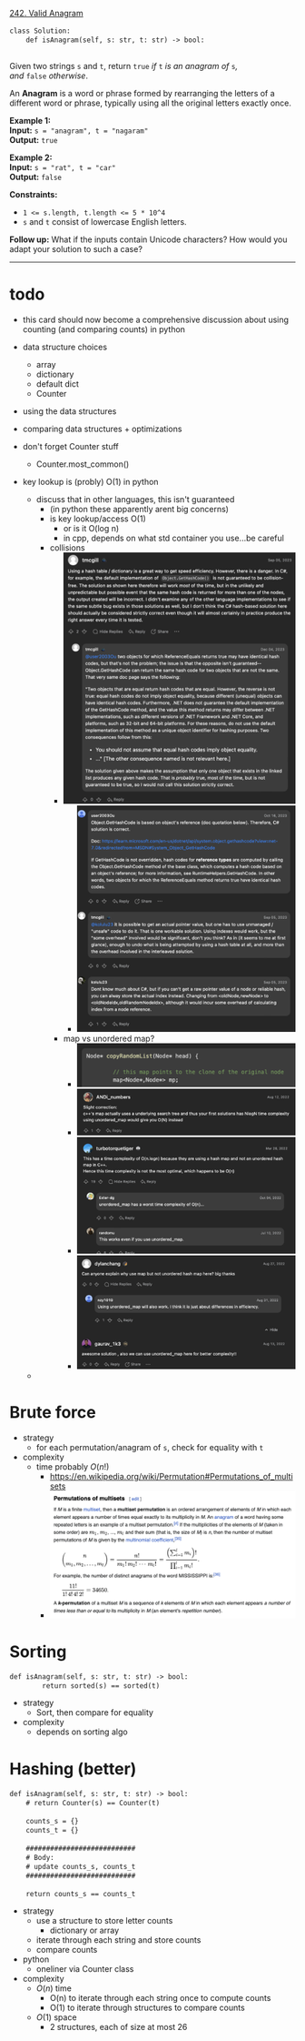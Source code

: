 [242. Valid Anagram](https://leetcode.com/problems/valid-anagram/)

```
class Solution:
    def isAnagram(self, s: str, t: str) -> bool:
        
```

Given two strings `s` and `t`, return `true` _if_ `t` _is an anagram of_ `s`_, and_ `false` _otherwise_.

An **Anagram** is a word or phrase formed by rearranging the letters of a different word or phrase, typically using all the original letters exactly once.

**Example 1:**  
**Input:** `s = "anagram", t = "nagaram"`  
**Output:** `true`  

**Example 2:**  
**Input:** `s = "rat", t = "car"`  
**Output:** `false`  

**Constraints:**
- `1 <= s.length, t.length <= 5 * 10^4`
- `s` and `t` consist of lowercase English letters.

**Follow up:** What if the inputs contain Unicode characters? How would you adapt your solution to such a case?

---

# todo
- this card should now become a comprehensive discussion about using counting (and comparing counts) in python

- data structure choices
	- array
	- dictionary
	- default dict
	- Counter   
- using the data structures
- comparing data structures + optimizations
- don't forget Counter stuff
	- Counter.most_common()   
- key lookup is (probly) O(1) in python
	- discuss that in other languages, this isn't guaranteed
		- (in python these apparently arent big concerns)
		- is key lookup/access O(1)
			- or is it O(log n)
			- in cpp, depends on what std container you use...be careful
		- collisions
			- ![](../!assets/attachments/Pasted%20image%2020240312182955.png)
				- ![](../!assets/attachments/Pasted%20image%2020240312183011.png)
			- map vs unordered map?
				- ![](../!assets/attachments/Pasted%20image%2020240312183151.png)
				- ![](../!assets/attachments/Pasted%20image%2020240312183132.png)
				- ![](../!assets/attachments/Pasted%20image%2020240312183223.png)
				- ![](../!assets/attachments/Pasted%20image%2020240312183316.png)
	- 






# Brute force
- strategy
	- for each permutation/anagram of `s`, check for equality with `t`
- complexity
	- time probably $O(n!)$
		- https://en.wikipedia.org/wiki/Permutation#Permutations_of_multisets
		- ![](../!assets/attachments/Pasted%20image%2020240314235441.png)

# Sorting
```
def isAnagram(self, s: str, t: str) -> bool:
        return sorted(s) == sorted(t)
```
- strategy
	- Sort, then compare for equality
- complexity
	- depends on sorting algo


# Hashing (better)
```
def isAnagram(self, s: str, t: str) -> bool:
    # return Counter(s) == Counter(t)

    counts_s = {}
    counts_t = {}

    ###########################
    # Body:
    # update counts_s, counts_t
    ###########################
    
    return counts_s == counts_t
```
- strategy
	- use a structure to store letter counts
		- dictionary or array
	- iterate through each string and store counts
	- compare counts
- python
	- oneliner via Counter class
- complexity
	- $O(n)$ time
		- O(n) to iterate through each string once to compute counts
		- O(1) to iterate through structures to compare counts
	- $O(1)$ space
		- 2 structures, each of size at most 26
